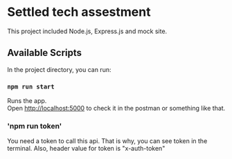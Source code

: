 # Settled tech assestment

This project included Node.js, Express.js and mock site.

## Available Scripts

In the project directory, you can run:

### `npm run start`

Runs the app.<br>
Open [http://localhost:5000](http://localhost:5000) to check it in the postman or something like that.

### 'npm run token'
You need a token to call this api. That is why, you can see token in the terminal. Also, header value for token is "x-auth-token"